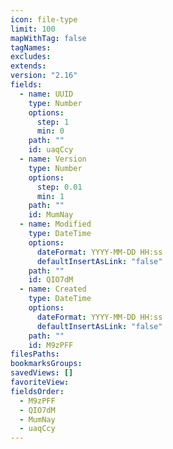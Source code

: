 ```yaml
---
icon: file-type
limit: 100
mapWithTag: false
tagNames: 
excludes: 
extends: 
version: "2.16"
fields:
  - name: UUID
    type: Number
    options:
      step: 1
      min: 0
    path: ""
    id: uaqCcy
  - name: Version
    type: Number
    options:
      step: 0.01
      min: 1
    path: ""
    id: MumNay
  - name: Modified
    type: DateTime
    options:
      dateFormat: YYYY-MM-DD HH:ss
      defaultInsertAsLink: "false"
    path: ""
    id: QIO7dM
  - name: Created
    type: DateTime
    options:
      dateFormat: YYYY-MM-DD HH:ss
      defaultInsertAsLink: "false"
    path: ""
    id: M9zPFF
filesPaths: 
bookmarksGroups: 
savedViews: []
favoriteView: 
fieldsOrder:
  - M9zPFF
  - QIO7dM
  - MumNay
  - uaqCcy
---
```

